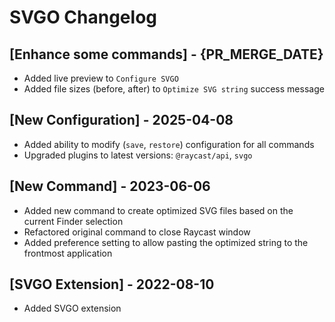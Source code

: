 # SVGO Changelog

## [Enhance some commands] - {PR_MERGE_DATE}

- Added live preview to `Configure SVGO`
- Added file sizes (before, after) to `Optimize SVG string` success message

## [New Configuration] - 2025-04-08

- Added ability to modify (`save`, `restore`) configuration for all commands
- Upgraded plugins to latest versions: `@raycast/api`, `svgo`

## [New Command] - 2023-06-06

- Added new command to create optimized SVG files based on the current Finder selection
- Refactored original command to close Raycast window
- Added preference setting to allow pasting the optimized string to the frontmost application

## [SVGO Extension] - 2022-08-10

- Added SVGO extension
